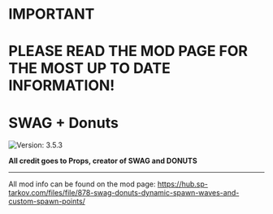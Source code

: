 # IMPORTANT
# PLEASE READ THE MOD PAGE FOR THE MOST UP TO DATE INFORMATION!

# SWAG + Donuts
![Version: 3.5.3](https://img.shields.io/badge/Version-3.5.3-informational?style=flat-square)

**All credit goes to Props, creator of SWAG and DONUTS**

---

All mod info can be found on the mod page: https://hub.sp-tarkov.com/files/file/878-swag-donuts-dynamic-spawn-waves-and-custom-spawn-points/
